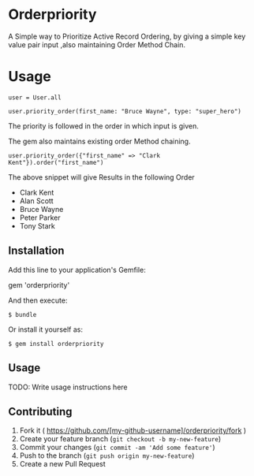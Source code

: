 # Orderpriority

A Simple way to Prioritize Active Record Ordering, by giving a simple key value pair input ,also maintaining Order Method Chain.

# Usage

```
user = User.all

user.priority_order(first_name: "Bruce Wayne", type: "super_hero")

```
The priority is followed in the order in which input is given.

The gem also maintains existing order Method chaining.

```
user.priority_order({"first_name" => "Clark Kent"}).order("first_name")

```

The above snippet will give Results in the following Order

- Clark Kent
- Alan Scott
- Bruce Wayne
- Peter Parker
- Tony Stark

## Installation

Add this line to your application's Gemfile:

gem 'orderpriority'

And then execute:

    $ bundle

Or install it yourself as:

    $ gem install orderpriority

## Usage

TODO: Write usage instructions here

## Contributing

1. Fork it ( https://github.com/[my-github-username]/orderpriority/fork )
2. Create your feature branch (`git checkout -b my-new-feature`)
3. Commit your changes (`git commit -am 'Add some feature'`)
4. Push to the branch (`git push origin my-new-feature`)
5. Create a new Pull Request
